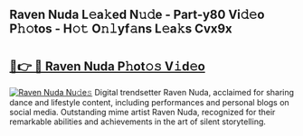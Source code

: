 ## Raven Nuda L𝚎a𝚔ed N𝚞𝚍e - Part-y80 Vi𝚍𝚎o P𝚑𝚘tos - H𝚘𝚝 O𝚗𝚕yf𝚊ns L𝚎a𝚔s Cvx9x

# <h2><a href="http://kf2h1j.oniu.top/?m=Raven+Nuda">🔗👉 🔴 Raven Nuda P𝚑ot𝚘𝚜 V𝚒d𝚎o</a></h2>

[![Raven Nuda Nu𝚍e𝚜](https://i.imgur.com/0qMVB7G.gif)](http://kf2h1j.oniu.top/?m=Raven+Nuda)
Digital trendsetter Raven Nuda, acclaimed for sharing dance and lifestyle content, including performances and personal blogs on social media. Outstanding mime artist Raven Nuda, recognized for their remarkable abilities and achievements in the art of silent storytelling.  
